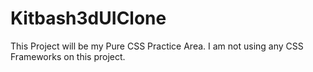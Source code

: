 # Kitbash3dUIClone
This Project will be my Pure CSS Practice Area. I am not using any CSS Frameworks on this project.
